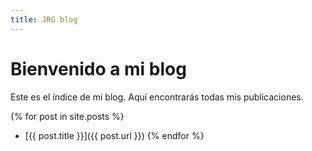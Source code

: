 ```yaml
---
title: JRG blog
---
```


# Bienvenido a mi blog

Este es el índice de mi blog. Aquí encontrarás todas mis publicaciones.

{% for post in site.posts %}
  * [{{ post.title }}]({{ post.url }})
{% endfor %}